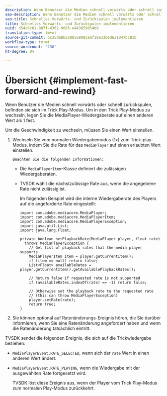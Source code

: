 ```yaml
---
description: Wenn Benutzer die Medien schnell vorwärts oder schnell zurückspulen, befinden sie sich im Trick Play-Modus. Um in den Trick Play-Modus zu wechseln, legen Sie die MediaPlayer-Wiedergaberate auf einen anderen Wert als 1 fest.
seo-description: Wenn Benutzer die Medien schnell vorwärts oder schnell zurückspulen, befinden sie sich im Trick Play-Modus. Um in den Trick Play-Modus zu wechseln, legen Sie die MediaPlayer-Wiedergaberate auf einen anderen Wert als 1 fest.
seo-title: Schnelles Vorwärts- und Zurückspulen implementieren
title: Schnelles Vorwärts- und Zurückspulen implementieren
uuid: d54c8c61-887f-4362-9085-e443859854b9
translation-type: tm+mt
source-git-commit: bc35da8b258056809ceaf18e33bed631047bc81b
workflow-type: tm+mt
source-wordcount: '238'
ht-degree: 0%

---
```



# Übersicht {#implement-fast-forward-and-rewind}

Wenn Benutzer die Medien schnell vorwärts oder schnell zurückspulen, befinden sie sich im Trick Play-Modus. Um in den Trick Play-Modus zu wechseln, legen Sie die MediaPlayer-Wiedergaberate auf einen anderen Wert als 1 fest.

Um die Geschwindigkeit zu wechseln, müssen Sie einen Wert einstellen.

1. Wechseln Sie vom normalen Wiedergabemodus (1x) zum Trick-play-Modus, indem Sie die Rate für das `MediaPlayer` auf einen erlaubten Wert einstellen.

       Beachten Sie die folgenden Informationen:
   
   * Die `MediaPlayerItem`-Klasse definiert die zulässigen Wiedergaberaten.
   * TVSDK wählt die nächstzulässige Rate aus, wenn die angegebene Rate nicht zulässig ist.

      Im folgenden Beispiel wird die interne Wiedergaberate des Players auf die angeforderte Rate eingestellt:

      ```
      import com.adobe.mediacore.MediaPlayer; 
      import com.adobe.mediacore.MediaPlayerItem; 
      import com.adobe.mediacore.MediaPlayerException; 
      import java.util.List; 
      import java.lang.Float; 
      
      private boolean setPlaybackRate(MediaPlayer player, float rate)  
        throws MediaPlayerException { 
          // Get list of playback rates that the media player supports 
          MediaPlayerItem item = player.getCurrentItem(); 
          if (item == null) return false; 
          List<Float> availableRates = player.getCurrentItem().getAvailablePlaybackRates(); 
      
          // Return false if requested rate is not supported 
          if (availableRates.indexOf(rate) == -1) return false; 
      
          // Otherwise set the playback rate to the requested rate  
          // (this can throw MediaPlayerException) 
          player.setRate(rate); 
          return true; 
      }
      ```

1. Sie können optional auf Ratenänderungs-Ereignis hören, die Sie darüber informieren, wenn Sie eine Ratenänderung angefordert haben und wenn die Ratenänderung tatsächlich eintritt.

TVSDK sendet die folgenden Ereignis, die sich auf die Trickwiedergabe beziehen:

* `MediaPlayerEvent.RATE_SELECTED`, wenn sich der  `rate` Wert in einen anderen Wert ändert.

* `MediaPlayerEvent.RATE_PLAYING`, wenn die Wiedergabe mit der ausgewählten Rate fortgesetzt wird.

   TVSDK löst diese Ereignis aus, wenn der Player vom Trick Play-Modus zum normalen Play-Modus zurückkehrt.
